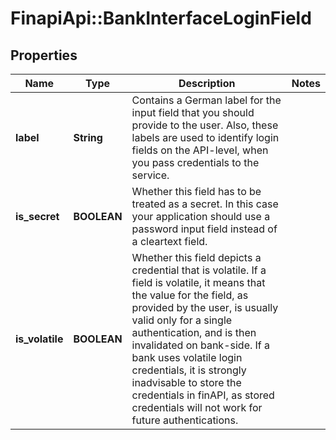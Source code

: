 # FinapiApi::BankInterfaceLoginField

## Properties
Name | Type | Description | Notes
------------ | ------------- | ------------- | -------------
**label** | **String** | Contains a German label for the input field that you should provide to the user. Also, these labels are used to identify login fields on the API-level, when you pass credentials to the service. | 
**is_secret** | **BOOLEAN** | Whether this field has to be treated as a secret. In this case your application should use a password input field instead of a cleartext field. | 
**is_volatile** | **BOOLEAN** | Whether this field depicts a credential that is volatile. If a field is volatile, it means that the value for the field, as provided by the user, is usually valid only for a single authentication, and is then invalidated on bank-side. If a bank uses volatile login credentials, it is strongly inadvisable to store the credentials in finAPI, as stored credentials will not work for future authentications. | 


